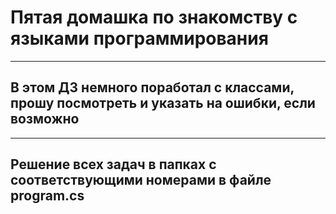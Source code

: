 # Пятая домашка по знакомству с языками программирования

---

## В этом ДЗ немного поработал с классами, прошу посмотреть и указать на ошибки, если возможно

---

## Решение всех задач в папках с соответствующими номерами в файле program.cs
